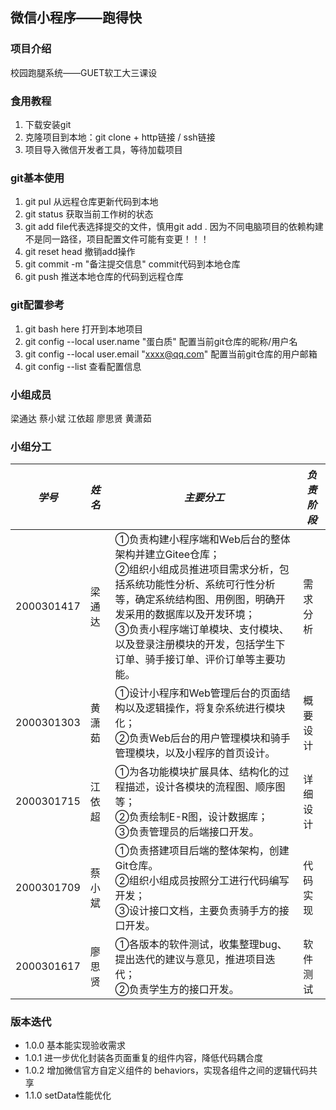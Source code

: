 ## 微信小程序——跑得快
### 项目介绍
校园跑腿系统——GUET软工大三课设

### 食用教程

1. 下载安装git
2. 克隆项目到本地：git clone + http链接 / ssh链接
3. 项目导入微信开发者工具，等待加载项目

### git基本使用

1. git pul 从远程仓库更新代码到本地
2. git status 获取当前工作树的状态
3. git add <file> file代表选择提交的文件，慎用git add . 因为不同电脑项目的依赖构建不是同一路径，项目配置文件可能有变更！！！
4. git reset head 撤销add操作
5. git commit -m "备注提交信息" commit代码到本地仓库
6. git push 推送本地仓库的代码到远程仓库

### git配置参考

1. git bash here 打开到本地项目
2. git config --local user.name "蛋白质" 配置当前git仓库的昵称/用户名
3. git config --local user.email "[xxxx@qq.com](mailto:xxxx@qq.com)" 配置当前git仓库的用户邮箱
4. git config --list 查看配置信息

### 小组成员

 梁通达 蔡小斌 江依超 廖思贤 黄潇茹

### 小组分工

| *学号*     | *姓名* | *主要分工*                                                   | *负责阶段* |
| ---------- | :----- | ------------------------------------------------------------ | ---------- |
| 2000301417 | 梁通达 | ①负责构建小程序端和Web后台的整体架构并建立Gitee仓库；<br />②组织小组成员推进项目需求分析，包括系统功能性分析、系统可行性分析等，确定系统结构图、用例图，明确开发采用的数据库以及开发环境；<br />③负责小程序端订单模块、支付模块、以及登录注册模块的开发，包括学生下订单、骑手接订单、评价订单等主要功能。 | 需求分析   |
| 2000301303 | 黄潇茹 | ①设计小程序和Web管理后台的页面结构以及逻辑操作，将复杂系统进行模块化；<br />②负责Web后台的用户管理模块和骑手管理模块，以及小程序的首页设计。 | 概要设计   |
| 2000301715 | 江依超 | ①为各功能模块扩展具体、结构化的过程描述，设计各模块的流程图、顺序图等；<br />②负责绘制E-R图，设计数据库；<br />③负责管理员的后端接口开发。 | 详细设计   |
| 2000301709 | 蔡小斌 | ①负责搭建项目后端的整体架构，创建Git仓库。<br />②组织小组成员按照分工进行代码编写开发；<br />③设计接口文档，主要负责骑手方的接口开发。 | 代码实现   |
| 2000301617 | 廖思贤 | ①各版本的软件测试，收集整理bug、提出迭代的建议与意见，推进项目迭代；<br />②负责学生方的接口开发。 | 软件测试   |


### 版本迭代
 - 1.0.0 基本能实现验收需求
 - 1.0.1 进一步优化封装各页面重复的组件内容，降低代码耦合度
 - 1.0.2 增加微信官方自定义组件的 behaviors，实现各组件之间的逻辑代码共享
 - 1.1.0 setData性能优化  


